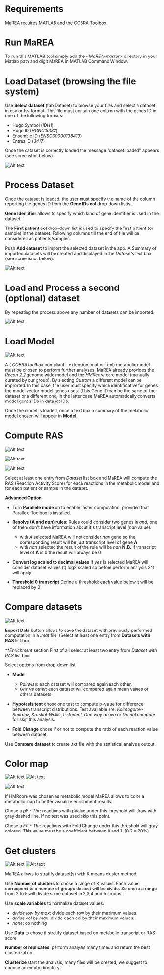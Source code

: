 # Requirements	
MaREA requires MATLAB and the COBRA Toolbox.

# Run MaREA
To run this MATLAB tool simply add the <*MaREA-master*> directory in your Matlab path and digit MaREA in MATLAB Command Window.

# Load Dataset (browsing the file system)

Use **Select dataset** (tab Dataset) to browse your files and select a dataset in csv or tsv format. This file must contain one column with the genes ID in one of the following formats:
- Hugo Symbol (*IDH1*)
- Hugo ID (*HGNC:5382*)
- Ensemble ID (*ENSG00000138413*)
- Entrez ID (*3417*)

Once the dataset is correctly loaded the message "dataset loaded" appears (see screenshot below).

![Alt text](https://raw.githubusercontent.com/BIMIB-DISCo/MaREA/master/Images/dataset_loaded.png?raw=true "Title")


# Process Dataset
Once the dataset is loaded, the user must specify the name of the column reporting the genes ID from the **Gene IDs col** drop-down listist.

**Gene Identifier** allows to specify which kind of gene identifier is used in the dataset.

The **First patient col** drop-down list is used to specify the first patient (or sample) in the dataset. Following columns till the end of file will be considered as patients/samples.


Push **Add dataset** to import the selected dataset in the app.
A Summary of  imported datasets will be created and displayed in the *Datasets* text box (see screensnot below).

![Alt text](https://raw.githubusercontent.com/BIMIB-DISCo/MaREA/master/Images/addDataset.png?raw=true "Title")


# Load and Process a second (optional) dataset

By repeating the process above any number of datasets can be imported.

![Alt text](https://raw.githubusercontent.com/BIMIB-DISCo/MaREA/master/Images/second_dataset.png?raw=true "Title")


# Load Model
![Alt text](https://raw.githubusercontent.com/BIMIB-DISCo/MaREA/master/Images/metabolicModel.png?raw=true "Title")

A ( *COBRA toolbox* compliant - extension .mat or .xml) metabolic model must be chosen to perform further analyses. MaREA already provides the *Recon 2.2*  genome wide model and the *HMRcore* core model (manually curated by our group). 
By slecting *Custom* a different model can be improrted. In this case, the user must specify which identificative for genes the model vector model.genes uses. (This Gene ID can be the same of the dataset or a different one, in the latter case MaREA automatically converts model genes IDs in dataset IDs.

Once the model is loaded, once a text box a summary of the metabolic model chosen will appear in **Model**. 

# Compute RAS

![Alt text](https://raw.githubusercontent.com/BIMIB-DISCo/MaREA/master/Images/computeRAS.png?raw=true "Title")


![Alt text](https://raw.githubusercontent.com/BIMIB-DISCo/MaREA/master/Images/advancedOptions.png?raw=true "Title")


![Alt text](https://raw.githubusercontent.com/BIMIB-DISCo/MaREA/master/Images/RASready.png?raw=true "Title")


Select at least one entry from *Dataset* list box and MaREA will compute the RAS (Reaction Activity Score) for each reactions in the metabolic model and for each patient or sample in the dataset. 

**Advanced Option** 
 - Turn **Parallele mode** on to enable faster computation, provided that Parallele Toolbox is installed.
 
 - **Resolve (A and *nan*) rules**: Rules could consider two genes in *and*, one of them don't have information about it's transcript level (*nan* value).
	- with *A* selected MaREA will not consider *nan* gene so the corresponding result will be just transcript level of gene **A**
	- with *nan* selected the result of the rule will be *nan*
	**N.B.** if transcript level of **A** is 0 the result will always be 0
	
 - **Convert log scaled to decimal values**
	If *yes* is selected MaREA will consider dataset values (t) log2 scaled so before perform analysis 2^t will apply.

 - **Threshold 0 transcript**
	Define a threshold: each value below it will be replaced by 0


# Compare datasets
![Alt text](https://raw.githubusercontent.com/BIMIB-DISCo/MaREA/master/Images/compareDatasets.png?raw=true "Title")

**Export Data** button allows to save the dataset with previously performed computation in a *.mat* file. (Select at least one entry from **Datasets with RAS** list box.


***Enrichment* section
First of all select at least two entry from *Dataset with RAS* list box.

Select options from drop-down list
 - **Mode**
	- *Pairwise*: each dataset will compared again each other.
	- *One vs other*: each dataset will compared again mean values of others datasets.

 - **Hypotesis test** chose one test to compute p-value for difference between transcript distributions. Test available are: *Kolmogorov-Smirnov*, *Kruskal-Wallis*, *t-student*, *One way anova* or *Do not compute* for skip this analysis.
 
 - **Fold Change** chose if or not to compute the ratio of each reaction value between dataset.
 
 Use **Compare dataset** to create .txt file with the statistical analysis output.
	
# Color map

![Alt text](https://raw.githubusercontent.com/BIMIB-DISCo/MaREA/master/Images/colorMap.png?raw=true "Title")
![Alt text](https://raw.githubusercontent.com/BIMIB-DISCo/MaREA/master/Images/map_enriched.png?raw=true "Title")

![Alt text](https://raw.githubusercontent.com/BIMIB-DISCo/MaREA/master/Images/mapDownloaded.png?raw=true "Title")

If HMRcore was chosen as metabolic model MaREA allows to color a metabolic map to better visualize enrichment results. 

Chose a *pV - Thr*: reactions with pValue under this threshold will draw with gray dashed line. If no test was used skip this point.

Chose a *FC - Thr*: reactions with Fold Change under this threshold will gray colored. This value must be a coefficient between 0 and 1. (0.2 = 20%)

# Get clusters

![Alt text](https://raw.githubusercontent.com/BIMIB-DISCo/MaREA/master/Images/getClusters.png?raw=true "Title")
![Alt text](https://raw.githubusercontent.com/BIMIB-DISCo/MaREA/master/Images/clustersDownloaded.png?raw=true "Title")

MaREA allows to stratify dataset(s) with K means cluster method.

Use **Number of clusters** to chose a range of K values. Each value correspond to a  number of groups dataset will be divide. So chose a range from 2 to 5 will divide same dataset in 2,3,4 and 5 groups. 

Use **scale variables** to normalize dataset values.
 - *divide row by max*: divide each row by their maximum values.
 - *divide col by max*: divide each col by their maximum values.
 - *none*: do nothing
 
Use **Data** to chose if stratify dataset based on metabolic transcript or RAS score

**Number of replicates**: perform analysis many times and return the best clusterization.

**Clusterize** start the analysis, many files will be created, we suggest to choose an empty directory.


